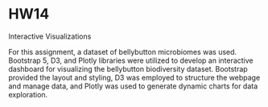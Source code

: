 # HW14
Interactive Visualizations

For this assignment, a dataset of bellybutton microbiomes was used. Bootstrap 5, D3, and Plotly libraries were utilized to develop an interactive dashboard for visualizing the bellybutton biodiversity dataset. Bootstrap provided the layout and styling, D3 was employed to structure the webpage and manage data, and Plotly was used to generate dynamic charts for data exploration.
